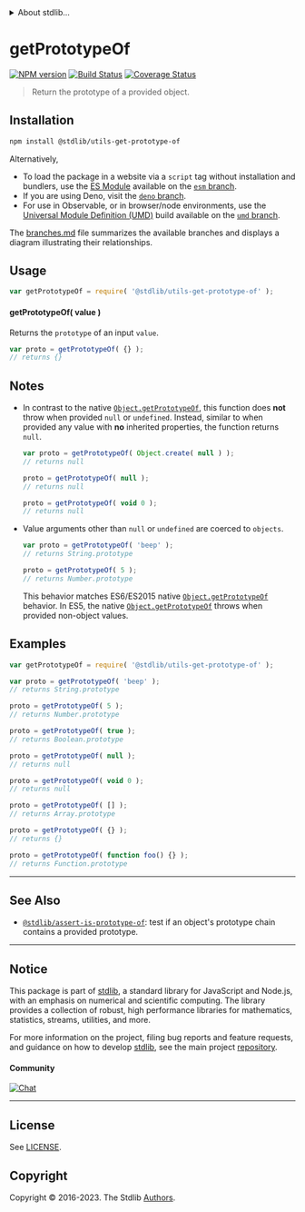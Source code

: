 <!--

@license Apache-2.0

Copyright (c) 2018 The Stdlib Authors.

Licensed under the Apache License, Version 2.0 (the "License");
you may not use this file except in compliance with the License.
You may obtain a copy of the License at

   http://www.apache.org/licenses/LICENSE-2.0

Unless required by applicable law or agreed to in writing, software
distributed under the License is distributed on an "AS IS" BASIS,
WITHOUT WARRANTIES OR CONDITIONS OF ANY KIND, either express or implied.
See the License for the specific language governing permissions and
limitations under the License.

-->


<details>
  <summary>
    About stdlib...
  </summary>
  <p>We believe in a future in which the web is a preferred environment for numerical computation. To help realize this future, we've built stdlib. stdlib is a standard library, with an emphasis on numerical and scientific computation, written in JavaScript (and C) for execution in browsers and in Node.js.</p>
  <p>The library is fully decomposable, being architected in such a way that you can swap out and mix and match APIs and functionality to cater to your exact preferences and use cases.</p>
  <p>When you use stdlib, you can be absolutely certain that you are using the most thorough, rigorous, well-written, studied, documented, tested, measured, and high-quality code out there.</p>
  <p>To join us in bringing numerical computing to the web, get started by checking us out on <a href="https://github.com/stdlib-js/stdlib">GitHub</a>, and please consider <a href="https://opencollective.com/stdlib">financially supporting stdlib</a>. We greatly appreciate your continued support!</p>
</details>

# getPrototypeOf

[![NPM version][npm-image]][npm-url] [![Build Status][test-image]][test-url] [![Coverage Status][coverage-image]][coverage-url] <!-- [![dependencies][dependencies-image]][dependencies-url] -->

> Return the prototype of a provided object.

<section class="installation">

## Installation

```bash
npm install @stdlib/utils-get-prototype-of
```

Alternatively,

-   To load the package in a website via a `script` tag without installation and bundlers, use the [ES Module][es-module] available on the [`esm` branch][esm-url].
-   If you are using Deno, visit the [`deno` branch][deno-url].
-   For use in Observable, or in browser/node environments, use the [Universal Module Definition (UMD)][umd] build available on the [`umd` branch][umd-url].

The [branches.md][branches-url] file summarizes the available branches and displays a diagram illustrating their relationships.

</section>

<section class="usage">

## Usage

```javascript
var getPrototypeOf = require( '@stdlib/utils-get-prototype-of' );
```

#### getPrototypeOf( value )

Returns the `prototype` of an input `value`.

```javascript
var proto = getPrototypeOf( {} );
// returns {}
```

</section>

<!-- /.usage -->

<section class="notes">

## Notes

-   In contrast to the native [`Object.getPrototypeOf`][object-get-prototype-of], this function does **not** throw when provided `null` or `undefined`. Instead, similar to when provided any value with **no** inherited properties, the function returns `null`.

    ```javascript
    var proto = getPrototypeOf( Object.create( null ) );
    // returns null

    proto = getPrototypeOf( null );
    // returns null

    proto = getPrototypeOf( void 0 );
    // returns null
    ```

-   Value arguments other than `null` or `undefined` are coerced to `objects`.

    ```javascript
    var proto = getPrototypeOf( 'beep' );
    // returns String.prototype

    proto = getPrototypeOf( 5 );
    // returns Number.prototype
    ```

    This behavior matches ES6/ES2015 native [`Object.getPrototypeOf`][object-get-prototype-of] behavior. In ES5, the native [`Object.getPrototypeOf`][object-get-prototype-of] throws when provided non-object values.

</section>

<!-- /.notes -->

<section class="examples">

## Examples

<!-- eslint-disable no-restricted-syntax, no-empty-function -->

<!-- eslint no-undef: "error" -->

```javascript
var getPrototypeOf = require( '@stdlib/utils-get-prototype-of' );

var proto = getPrototypeOf( 'beep' );
// returns String.prototype

proto = getPrototypeOf( 5 );
// returns Number.prototype

proto = getPrototypeOf( true );
// returns Boolean.prototype

proto = getPrototypeOf( null );
// returns null

proto = getPrototypeOf( void 0 );
// returns null

proto = getPrototypeOf( [] );
// returns Array.prototype

proto = getPrototypeOf( {} );
// returns {}

proto = getPrototypeOf( function foo() {} );
// returns Function.prototype
```

</section>

<!-- /.examples -->

<!-- Section for related `stdlib` packages. Do not manually edit this section, as it is automatically populated. -->

<section class="related">

* * *

## See Also

-   <span class="package-name">[`@stdlib/assert-is-prototype-of`][@stdlib/assert/is-prototype-of]</span><span class="delimiter">: </span><span class="description">test if an object's prototype chain contains a provided prototype.</span>

</section>

<!-- /.related -->

<!-- Section for all links. Make sure to keep an empty line after the `section` element and another before the `/section` close. -->


<section class="main-repo" >

* * *

## Notice

This package is part of [stdlib][stdlib], a standard library for JavaScript and Node.js, with an emphasis on numerical and scientific computing. The library provides a collection of robust, high performance libraries for mathematics, statistics, streams, utilities, and more.

For more information on the project, filing bug reports and feature requests, and guidance on how to develop [stdlib][stdlib], see the main project [repository][stdlib].

#### Community

[![Chat][chat-image]][chat-url]

---

## License

See [LICENSE][stdlib-license].


## Copyright

Copyright &copy; 2016-2023. The Stdlib [Authors][stdlib-authors].

</section>

<!-- /.stdlib -->

<!-- Section for all links. Make sure to keep an empty line after the `section` element and another before the `/section` close. -->

<section class="links">

[npm-image]: http://img.shields.io/npm/v/@stdlib/utils-get-prototype-of.svg
[npm-url]: https://npmjs.org/package/@stdlib/utils-get-prototype-of

[test-image]: https://github.com/stdlib-js/utils-get-prototype-of/actions/workflows/test.yml/badge.svg?branch=v0.1.0
[test-url]: https://github.com/stdlib-js/utils-get-prototype-of/actions/workflows/test.yml?query=branch:v0.1.0

[coverage-image]: https://img.shields.io/codecov/c/github/stdlib-js/utils-get-prototype-of/main.svg
[coverage-url]: https://codecov.io/github/stdlib-js/utils-get-prototype-of?branch=main

<!--

[dependencies-image]: https://img.shields.io/david/stdlib-js/utils-get-prototype-of.svg
[dependencies-url]: https://david-dm.org/stdlib-js/utils-get-prototype-of/main

-->

[chat-image]: https://img.shields.io/gitter/room/stdlib-js/stdlib.svg
[chat-url]: https://app.gitter.im/#/room/#stdlib-js_stdlib:gitter.im

[stdlib]: https://github.com/stdlib-js/stdlib

[stdlib-authors]: https://github.com/stdlib-js/stdlib/graphs/contributors

[umd]: https://github.com/umdjs/umd
[es-module]: https://developer.mozilla.org/en-US/docs/Web/JavaScript/Guide/Modules

[deno-url]: https://github.com/stdlib-js/utils-get-prototype-of/tree/deno
[umd-url]: https://github.com/stdlib-js/utils-get-prototype-of/tree/umd
[esm-url]: https://github.com/stdlib-js/utils-get-prototype-of/tree/esm
[branches-url]: https://github.com/stdlib-js/utils-get-prototype-of/blob/main/branches.md

[stdlib-license]: https://raw.githubusercontent.com/stdlib-js/utils-get-prototype-of/main/LICENSE

[object-get-prototype-of]: https://developer.mozilla.org/en-US/docs/Web/JavaScript/Reference/Global_Objects/Object/getPrototypeOf

<!-- <related-links> -->

[@stdlib/assert/is-prototype-of]: https://github.com/stdlib-js/assert-is-prototype-of

<!-- </related-links> -->

</section>

<!-- /.links -->
